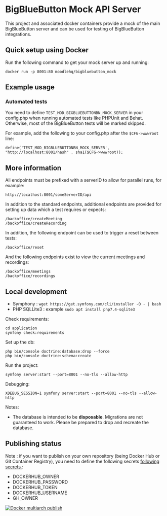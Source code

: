 # BigBlueButton Mock API Server

This project and associated docker containers provide a mock of the main BigBlueButton server and can be used for
testing of BigBlueButton integrations.

## Quick setup using Docker
Run the following command to get your mock server up and running:
   ```
   docker run -p 8001:80 moodlehq/bigbluebutton_mock
   ```

## Example usage
### Automated tests
You need to define `TEST_MOD_BIGBLUEBUTTONBN_MOCK_SERVER` in your config.php when running automated tests like PHPUnit and Behat. 
Otherwise, most of the BigBlueButton tests will be marked skipped.

For example, add the following to your config.php after the `$CFG->wwwroot` line:
   ```
   define('TEST_MOD_BIGBLUEBUTTONBN_MOCK_SERVER', "http://localhost:8001/hash" . sha1($CFG->wwwroot));
   ```

## More information
All endpoints must be prefixed with a serverID to allow for parallel runs, for example:

```
http://localhost:8001/someServerID/api
```

In addition to the standard endpoints, additional endpoints are provided for setting up data which a test requires or expects:
```
/backoffice/createMeeting
/backoffice/createRecording
```

In addition, the following endpoint can be used to trigger a reset between tests:
```
/backoffice/reset
```

And the following endpoints exist to view the current meetings and recordings:
```
/backoffice/meetings
/backoffice/recordings
```

## Local development

* Symphony : `wget https://get.symfony.com/cli/installer -O - | bash`
* PHP SQLLite3 : example `sudo apt install php7.4-sqlite3`


Check requirements:

    cd application
    symfony check:requirements

Set up the db:

    php bin/console doctrine:database:drop --force
    php bin/console doctrine:schema:create

Run the project:

    symfony server:start --port=8001 --no-tls --allow-http

Debugging:

    XDEBUG_SESSION=1 symfony server:start --port=8001 --no-tls --allow-http

Notes:

* The database is intended to be **disposable**. Migrations are not guaranteed to work. Please be prepared to drop and
  recreate the database.


## Publishing status

Note : if you want to publish on your own repository (being Docker Hub or Git Container Registry), you need to define the
following secrets [following secrets ](https://docs.github.com/en/actions/security-guides/encrypted-secrets):
* DOCKERHUB_OWNER
* DOCKERHUB_PASSWORD
* DOCKERHUB_TOKEN
* DOCKERHUB_USERNAME
* GH_OWNER

[![Docker multiarch publish](https://github.com/moodlehq/bigbluebutton_mock/actions/workflows/build_and_publish.yml/badge.svg)](https://github.com/moodlehq/bigbluebutton_mock/actions/workflows/build_and_publish.yml)
